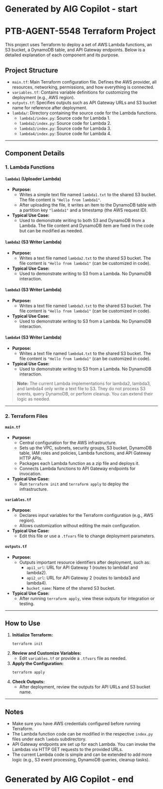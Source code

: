 # Generated by AIG Copilot - start

# PTB-AGENT-5548 Terraform Project

This project uses Terraform to deploy a set of AWS Lambda functions, an S3 bucket, a DynamoDB table, and API Gateway endpoints. Below is a detailed explanation of each component and its purpose.

## Project Structure

- `main.tf`: Main Terraform configuration file. Defines the AWS provider, all resources, networking, permissions, and how everything is connected.
- `variables.tf`: Contains variable definitions for customizing the deployment (e.g., AWS region).
- `outputs.tf`: Specifies outputs such as API Gateway URLs and S3 bucket name for reference after deployment.
- `lambda/`: Directory containing the source code for the Lambda functions.
    - `lambda1/index.py`: Source code for Lambda 1.
    - `lambda2/index.py`: Source code for Lambda 2.
    - `lambda3/index.py`: Source code for Lambda 3.
    - `lambda4/index.py`: Source code for Lambda 4.

---

## Component Details

### 1. Lambda Functions

#### `lambda1` (Uploader Lambda)
- **Purpose:**
  - Writes a simple text file named `lambda1.txt` to the shared S3 bucket. The file content is `"Hello from lambda1"`.
  - After uploading the file, it writes an item to the DynamoDB table with a partition key `"lambda1"` and a timestamp (the AWS request ID).
- **Typical Use Case:**
  - Used to demonstrate writing to both S3 and DynamoDB from a Lambda. The file content and DynamoDB item are fixed in the code but can be modified as needed.

#### `lambda2` (S3 Writer Lambda)
- **Purpose:**
  - Writes a text file named `lambda2.txt` to the shared S3 bucket. The file content is `"Hello from lambda1"` (can be customized in code).
- **Typical Use Case:**
  - Used to demonstrate writing to S3 from a Lambda. No DynamoDB interaction.

#### `lambda3` (S3 Writer Lambda)
- **Purpose:**
  - Writes a text file named `lambda3.txt` to the shared S3 bucket. The file content is `"Hello from lambda1"` (can be customized in code).
- **Typical Use Case:**
  - Used to demonstrate writing to S3 from a Lambda. No DynamoDB interaction.

#### `lambda4` (S3 Writer Lambda)
- **Purpose:**
  - Writes a text file named `lambda4.txt` to the shared S3 bucket. The file content is `"Hello from lambda1"` (can be customized in code).
- **Typical Use Case:**
  - Used to demonstrate writing to S3 from a Lambda. No DynamoDB interaction.

> **Note:** The current Lambda implementations for lambda2, lambda3, and lambda4 only write a text file to S3. They do not process S3 events, query DynamoDB, or perform cleanup. You can extend their logic as needed.

---

### 2. Terraform Files

#### `main.tf`
- **Purpose:**
  - Central configuration for the AWS infrastructure.
  - Sets up the VPC, subnets, security groups, S3 bucket, DynamoDB table, IAM roles and policies, Lambda functions, and API Gateway HTTP APIs.
  - Packages each Lambda function as a zip file and deploys it.
  - Connects Lambda functions to API Gateway endpoints for invocation.
- **Typical Use Case:**
  - Run `terraform init` and `terraform apply` to deploy the infrastructure.

#### `variables.tf`
- **Purpose:**
  - Declares input variables for the Terraform configuration (e.g., AWS region).
  - Allows customization without editing the main configuration.
- **Typical Use Case:**
  - Edit this file or use a `.tfvars` file to change deployment parameters.

#### `outputs.tf`
- **Purpose:**
  - Outputs important resource identifiers after deployment, such as:
    - `api1_url`: URL for API Gateway 1 (routes to lambda1 and lambda2).
    - `api2_url`: URL for API Gateway 2 (routes to lambda3 and lambda4).
    - `bucket_name`: Name of the shared S3 bucket.
- **Typical Use Case:**
  - After running `terraform apply`, view these outputs for integration or testing.

---

## How to Use

1. **Initialize Terraform:**
   ```powershell
   terraform init
   ```
2. **Review and Customize Variables:**
   - Edit `variables.tf` or provide a `.tfvars` file as needed.
3. **Apply the Configuration:**
   ```powershell
   terraform apply
   ```
4. **Check Outputs:**
   - After deployment, review the outputs for API URLs and S3 bucket name.

---

## Notes
- Make sure you have AWS credentials configured before running Terraform.
- The Lambda function code can be modified in the respective `index.py` files under each `lambda` subdirectory.
- API Gateway endpoints are set up for each Lambda. You can invoke the Lambdas via HTTP GET requests to the provided URLs.
- The current Lambda code is simple and can be extended to add more logic (e.g., S3 event processing, DynamoDB queries, cleanup tasks).

# Generated by AIG Copilot - end